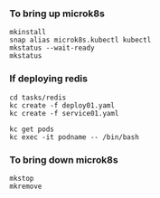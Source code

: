 
### To bring up microk8s

```
mkinstall
snap alias microk8s.kubectl kubectl
mkstatus --wait-ready
mkstatus
```

### If deploying redis

```
cd tasks/redis
kc create -f deploy01.yaml
kc create -f service01.yaml

kc get pods
kc exec -it podname -- /bin/bash
```

### To bring down microk8s

```
mkstop
mkremove
```
